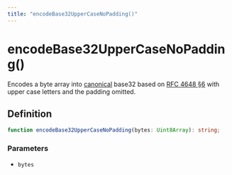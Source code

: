 ```yaml
---
title: "encodeBase32UpperCaseNoPadding()"
---
```


# encodeBase32UpperCaseNoPadding()

Encodes a byte array into [canonical](https://datatracker.ietf.org/doc/html/rfc4648#autoid-8) base32 based on [RFC 4648 §6](https://datatracker.ietf.org/doc/html/rfc4648#autoid-11) with upper case letters and the padding omitted.

## Definition

```ts
function encodeBase32UpperCaseNoPadding(bytes: Uint8Array): string;
```

### Parameters

- `bytes`

